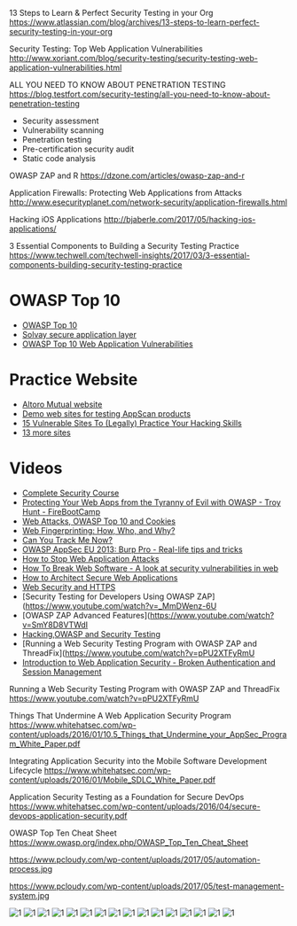 
13 Steps to Learn & Perfect Security Testing in your Org
https://www.atlassian.com/blog/archives/13-steps-to-learn-perfect-security-testing-in-your-org

Security Testing: Top Web Application Vulnerabilities
http://www.xoriant.com/blog/security-testing/security-testing-web-application-vulnerabilities.html


ALL YOU NEED TO KNOW ABOUT PENETRATION TESTING
https://blog.testfort.com/security-testing/all-you-need-to-know-about-penetration-testing



* Security assessment
* Vulnerability scanning
* Penetration testing
* Pre-certification security audit
* Static code analysis

OWASP ZAP and R
https://dzone.com/articles/owasp-zap-and-r

Application Firewalls: Protecting Web Applications from Attacks 
http://www.esecurityplanet.com/network-security/application-firewalls.html

Hacking iOS Applications
http://bjaberle.com/2017/05/hacking-ios-applications/

3 Essential Components to Building a Security Testing Practice
https://www.techwell.com/techwell-insights/2017/03/3-essential-components-building-security-testing-practice


# OWASP Top 10
* [OWASP Top 10](http://www.slideshare.net/jeremiahgrossman/owasp-top-10-2010-release-candidate-1)
* [Solvay secure application layer](http://www.slideshare.net/sdeleersnyder/solvay-secure-application-layer-v2015-seba)
* [OWASP Top 10 Web Application Vulnerabilities](http://www.slideshare.net/RevistaSG/owasp-top-10-web-application-vulnerabilities)

# Practice Website
* [Altoro Mutual website](www.altoromutual.com)
* [Demo web sites for testing AppScan products](http://www-01.ibm.com/support/docview.wss?uid=swg21288823)
* [15 Vulnerable Sites To (Legally) Practice Your Hacking Skills](https://www.checkmarx.com/2015/04/16/15-vulnerable-sites-to-legally-practice-your-hacking-skills/)
* [13 more sites](https://www.checkmarx.com/2015/11/06/13-more-hacking-sites-to-legally-practice-your-infosec-skills)

# Videos
* [Complete Security Course](https://www.youtube.com/user/StevesLectures/videos)
* [Protecting Your Web Apps from the Tyranny of Evil with OWASP - Troy Hunt - FireBootCamp](https://www.youtube.com/watch?v=Pn6wdvh0X7g)
* [Web Attacks, OWASP Top 10 and Cookies ](https://www.youtube.com/watch?v=6Gx7BLxViW4)
* [Web Fingerprinting: How, Who, and Why?](https://www.youtube.com/watch?v=aSfh0efL7rs)
* [Can You Track Me Now? ](https://www.youtube.com/watch?v=NjuhdKUH6U4)
* [OWASP AppSec EU 2013: Burp Pro - Real-life tips and tricks](https://www.youtube.com/watch?v=MI3GxJfKalE)
* [How to Stop Web Application Attacks](https://www.youtube.com/watch?v=QkPTmagSlP4)
* [How To Break Web Software - A look at security vulnerabilities in web ](https://www.youtube.com/watch?v=jXP7b-xby6Usoftware)
* [How to Architect Secure Web Applications](https://www.youtube.com/watch?v=LCg3nAZvgis)
* [Web Security and HTTPS](https://www.youtube.com/watch?v=ZsN6HcX47FY)
* [Security Testing for Developers Using OWASP ZAP](https://www.youtube.com/watch?v=_MmDWenz-6U
* [OWASP ZAP Advanced Features](https://www.youtube.com/watch?v=SmY8D8VTWdI
* [Hacking,OWASP and Security Testing](https://www.youtube.com/watch?v=_MmDWenz-6U&list=PLx9vaiUVyJ_fbX3NDDufv2HB2AhP0KdC0)
* [Running a Web Security Testing Program with OWASP ZAP and ThreadFix](https://www.youtube.com/watch?v=pPU2XTFyRmU
* [Introduction to Web Application Security - Broken Authentication and Session Management](https://www.youtube.com/watch?v=5BpStW4zM44)


Running a Web Security Testing Program with OWASP ZAP and ThreadFix 
https://www.youtube.com/watch?v=pPU2XTFyRmU


 Things That Undermine A Web Application Security Program
https://www.whitehatsec.com/wp-content/uploads/2016/01/10.5_Things_that_Undermine_your_AppSec_Program_White_Paper.pdf


Integrating Application Security into the Mobile Software Development Lifecycle
https://www.whitehatsec.com/wp-content/uploads/2016/01/Mobile_SDLC_White_Paper.pdf


Application Security Testing as a Foundation for Secure DevOps 
https://www.whitehatsec.com/wp-content/uploads/2016/04/secure-devops-application-security.pdf

OWASP Top Ten Cheat Sheet
https://www.owasp.org/index.php/OWASP_Top_Ten_Cheat_Sheet


https://www.pcloudy.com/wp-content/uploads/2017/05/automation-process.jpg


https://www.pcloudy.com/wp-content/uploads/2017/05/test-management-system.jpg



![1](http://www.a1qa.com/wp-content/uploads/2015/08/xsecurity-testing-how-we-test.jpg.pagespeed.ic.yfkYanXyOT.webp)
![1](http://www.a1qa.com/wp-content/uploads/2015/06/xsecurity-testing-radar.png.pagespeed.ic.7fGgK5jUR-.png)
![1](http://apps.testinsane.com/mindmaps/uploads/INSANE%20Web%20Security%20Testing%20MindMap.png)
![1](https://ramamotwani.files.wordpress.com/2015/09/owasp_web_top_10_for_2013.png)
![1](http://www.mobilesecuritythreat.com/wp-content/uploads/2013/06/OWASP_TOP10_mobilesecuritythreat.jpg)
![1](https://ramamotwani.files.wordpress.com/2015/09/top-1.png)
![1](https://ramamotwani.files.wordpress.com/2015/09/top-2.png)
![1](https://ramamotwani.files.wordpress.com/2015/09/top3.png)
![1](https://ramamotwani.files.wordpress.com/2015/09/top4.png)
![1](https://ramamotwani.files.wordpress.com/2015/09/top5.png)
![1](https://ramamotwani.files.wordpress.com/2015/09/top6.png)
![1](https://ramamotwani.files.wordpress.com/2015/09/top7.png)
![1](https://ramamotwani.files.wordpress.com/2015/09/top8.png)
![1](https://ramamotwani.files.wordpress.com/2015/09/top9.png)
![1](https://ramamotwani.files.wordpress.com/2015/09/top10.png)
![1](https://www.securestate.com/Media/images/default-source/gallery/web_app_grey_box_review.png)
